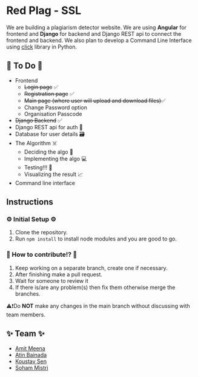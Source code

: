 # Red Plag - SSL

We are building a plagiarism detector website. We are using **Angular** for frontend and **Django** for backend and Django REST api to connect the frontend and backend.
We also plan to develop a Command Line Interface using [click](https://click.palletsprojects.com) library in Python.

## :memo: To Do :memo:

- Frontend
  - ~~Login page~~ :white_check_mark:
  - ~~Registration page~~ :white_check_mark:
  - ~~Main page (where user will upload and download files)~~:white_check_mark:
  - Change Password option
  - Organisation Passcode
- ~~Django Backend~~ :white_check_mark:
- Django REST api for auth :closed_lock_with_key:
- Database for user details :card_file_box:
- The Algorithm :skull_and_crossbones:
  - Deciding the algo :thinking:
  - Implementing the algo :computer:
  - Testing!!! :test_tube:
  - Visualizing the result :chart_with_upwards_trend:
- Command line interface

## Instructions

### :gear: Initial Setup :gear:

1. Clone the repository.
2. Run `npm install` to install node modules and you are good to go.

### :thinking: How to contribute!? :thinking:

1. Keep working on a separate branch, create one if necessary.
2. After finishing make a pull request.
3. Wait for someone to review it
4. If there is/are any problem(s) then fix them otherwise merge the branches.

:warning::exclamation:Do **NOT** make any changes in the main branch without discussing with team members.

## :sparkles: Team :sparkles:

- [Amit Meena](https://github.com/meenaamit)
- [Atin Bainada](https://github.com/LeoAB10)
- [Koustav Sen](https://github.com/koustav1908)
- [Soham Mistri](https://github.com/sohammistri)
